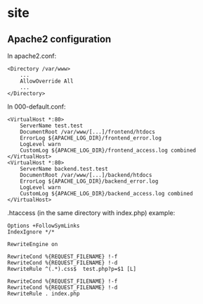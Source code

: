 <h1>site</h1>

<h2>Apache2 configuration</h2>


In apache2.conf:

<pre><code>&lt;Directory /var/www&gt;
	...
	AllowOverride All
	...
&lt;/Directory&gt;</code></pre>


In 000-default.conf:

<pre><code>&lt;VirtualHost *:80&gt;
    ServerName test.test
    DocumentRoot /var/www/[...]/frontend/htdocs
    ErrorLog ${APACHE_LOG_DIR}/frontend_error.log
    LogLevel warn
    CustomLog ${APACHE_LOG_DIR}/frontend_access.log combined
&lt;/VirtualHost&gt;
&lt;VirtualHost *:80&gt;
    ServerName backend.test.test
    DocumentRoot /var/www/[...]/backend/htdocs
    ErrorLog ${APACHE_LOG_DIR}/backend_error.log
    LogLevel warn
    CustomLog ${APACHE_LOG_DIR}/backend_access.log combined
&lt;/VirtualHost&gt;</code></pre>


.htaccess (in the same directory with index.php) example:

<pre><code>Options +FollowSymLinks
IndexIgnore */*

RewriteEngine on

RewriteCond %{REQUEST_FILENAME} !-f
RewriteCond %{REQUEST_FILENAME} !-d
RewriteRule ^(.*).css$	test.php?p=$1 [L]

RewriteCond %{REQUEST_FILENAME} !-f
RewriteCond %{REQUEST_FILENAME} !-d
RewriteRule . index.php</code></pre>